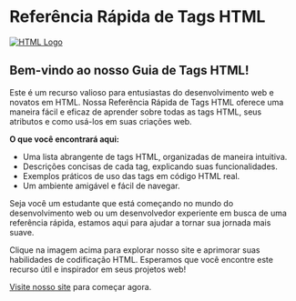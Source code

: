 # Referência Rápida de Tags HTML

[![HTML Logo](![image](https://github.com/AndrZip/tagshtml.io/assets/79728727/297763ec-b46a-40f8-8dac-e9ccec5273ac)
)](https://andrzip.github.io/tagshtml.io/)

## Bem-vindo ao nosso Guia de Tags HTML!

Este é um recurso valioso para entusiastas do desenvolvimento web e novatos em HTML. Nossa Referência Rápida de Tags HTML oferece uma maneira fácil e eficaz de aprender sobre todas as tags HTML, seus atributos e como usá-los em suas criações web.

**O que você encontrará aqui:**

- Uma lista abrangente de tags HTML, organizadas de maneira intuitiva.
- Descrições concisas de cada tag, explicando suas funcionalidades.
- Exemplos práticos de uso das tags em código HTML real.
- Um ambiente amigável e fácil de navegar.

Seja você um estudante que está começando no mundo do desenvolvimento web ou um desenvolvedor experiente em busca de uma referência rápida, estamos aqui para ajudar a tornar sua jornada mais suave.

Clique na imagem acima para explorar nosso site e aprimorar suas habilidades de codificação HTML. Esperamos que você encontre este recurso útil e inspirador em seus projetos web!

[Visite nosso site](SEU_LINK_AQUI) para começar agora.
